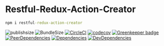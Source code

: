 # Restful-Redux-Action-Creator

```cmd
npm i restful-redux-action-creator
```

![publishsize](https://badgen.net/packagephobia/publish/restful-redux-action-creator)
![BundleSize](https://badgen.net/bundlephobia/min/restful-redux-action-creator)
[![CircleCI](https://circleci.com/gh/baoduy/restful-redux-action-creator.svg?style=svg)](https://circleci.com/gh/baoduy/restful-redux-action-creator)
[![codecov](https://codecov.io/gh/baoduy/restful-redux-action-creator/branch/develop/graph/badge.svg)](https://codecov.io/gh/baoduy/restful-redux-action-creator)
[![Greenkeeper badge](https://badges.greenkeeper.io/baoduy/restful-redux-action-creator.svg)](https://greenkeeper.io/)
[![PeerDependencies](https://img.shields.io/david/peer/baoduy/restful-redux-action-creator.svg)](https://david-dm.org/baoduy/restful-redux-action-creator?type=peer)
[![Dependencies](https://img.shields.io/david/baoduy/restful-redux-action-creator.svg)](https://david-dm.org/baoduy/restful-redux-action-creator)
[![DevDependencies](https://img.shields.io/david/dev/baoduy/restful-redux-action-creator.svg)](https://david-dm.org/baoduy/restful-redux-action-creator?type=develop)
